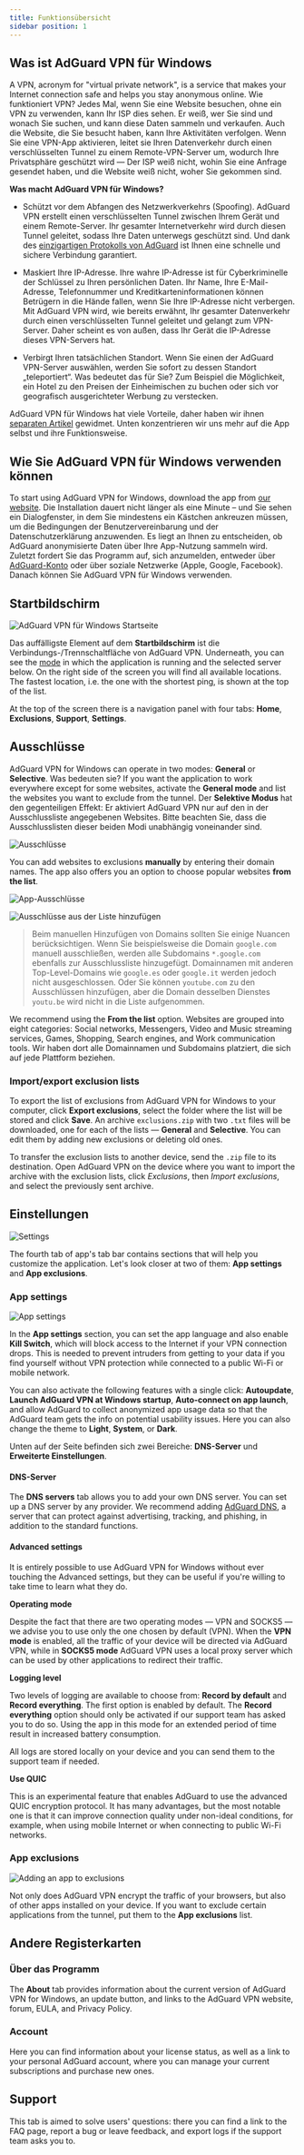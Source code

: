 ```yaml
---
title: Funktionsübersicht
sidebar position: 1
---
```


## Was ist AdGuard VPN für Windows

A VPN, acronym for "virtual private network", is a service that makes your Internet connection safe and helps you stay anonymous online. Wie funktioniert VPN? Jedes Mal, wenn Sie eine Website besuchen, ohne ein VPN zu verwenden, kann Ihr ISP dies sehen. Er weiß, wer Sie sind und wonach Sie suchen, und kann diese Daten sammeln und verkaufen. Auch die Website, die Sie besucht haben, kann Ihre Aktivitäten verfolgen. Wenn Sie eine VPN-App aktivieren, leitet sie Ihren Datenverkehr durch einen verschlüsselten Tunnel zu einem Remote-VPN-Server um, wodurch Ihre Privatsphäre geschützt wird — Der ISP weiß nicht, wohin Sie eine Anfrage gesendet haben, und die Website weiß nicht, woher Sie gekommen sind.

**Was macht AdGuard VPN für Windows?**

* Schützt vor dem Abfangen des Netzwerkverkehrs (Spoofing). AdGuard VPN erstellt einen verschlüsselten Tunnel zwischen Ihrem Gerät und einem Remote-Server. Ihr gesamter Internetverkehr wird durch diesen Tunnel geleitet, sodass Ihre Daten unterwegs geschützt sind. Und dank des [einzigartigen Protokolls von AdGuard](/general/adguard-vpn-protocol.mdx) ist Ihnen eine schnelle und sichere Verbindung garantiert.

* Maskiert Ihre IP-Adresse. Ihre wahre IP-Adresse ist für Cyberkriminelle der Schlüssel zu Ihren persönlichen Daten. Ihr Name, Ihre E-Mail-Adresse, Telefonnummer und Kreditkarteninformationen können Betrügern in die Hände fallen, wenn Sie Ihre IP-Adresse nicht verbergen. Mit AdGuard VPN wird, wie bereits erwähnt, Ihr gesamter Datenverkehr durch einen verschlüsselten Tunnel geleitet und gelangt zum VPN-Server. Daher scheint es von außen, dass Ihr Gerät die IP-Adresse dieses VPN-Servers hat.

* Verbirgt Ihren tatsächlichen Standort. Wenn Sie einen der AdGuard VPN-Server auswählen, werden Sie sofort zu dessen Standort „teleportiert“. Was bedeutet das für Sie? Zum Beispiel die Möglichkeit, ein Hotel zu den Preisen der Einheimischen zu buchen oder sich vor geografisch ausgerichteter Werbung zu verstecken.

AdGuard VPN für Windows hat viele Vorteile, daher haben wir ihnen [separaten Artikel](/general/why-adguard-vpn.md) gewidmet. Unten konzentrieren wir uns mehr auf die App selbst und ihre Funktionsweise.

## Wie Sie AdGuard VPN für Windows verwenden können

To start using AdGuard VPN for Windows, download the app from [our website](https://adguard-vpn.com/welcome.html). Die Installation dauert nicht länger als eine Minute – und Sie sehen ein Dialogfenster, in dem Sie mindestens ein Kästchen ankreuzen müssen, um die Bedingungen der Benutzervereinbarung und der Datenschutzerklärung anzuwenden. Es liegt an Ihnen zu entscheiden, ob AdGuard anonymisierte Daten über Ihre App-Nutzung sammeln wird. Zuletzt fordert Sie das Programm auf, sich anzumelden, entweder über [AdGuard-Konto](https://auth.adguard.com/login.html) oder über soziale Netzwerke (Apple, Google, Facebook). Danach können Sie AdGuard VPN für Windows verwenden.


## Startbildschirm

![AdGuard VPN für Windows Startseite](https://cdn.adguard.com/content/release_notes/vpn/windows/v2.0/new_main_window_en.png)

Das auffälligste Element auf dem **Startbildschirm** ist die Verbindungs-/Trennschaltfläche von AdGuard VPN. Underneath, you can see the [mode](#exclusions) in which the application is running and the selected server below. On the right side of the screen you will find all available locations. The fastest location, i.e. the one with the shortest ping, is shown at the top of the list.

At the top of the screen there is a navigation panel with four tabs: **Home**, **Exclusions**, **Support**, **Settings**.


## Ausschlüsse

AdGuard VPN for Windows can operate in two modes: **General** or **Selective**. Was bedeuten sie? If you want the application to work everywhere except for some websites, activate the **General mode** and list the websites you want to exclude from the tunnel. Der **Selektive Modus** hat den gegenteiligen Effekt: Er aktiviert AdGuard VPN nur auf den in der Ausschlussliste angegebenen Websites. Bitte beachten Sie, dass die Ausschlusslisten dieser beiden Modi unabhängig voneinander sind.

![Ausschlüsse](https://cdn.adguard.com/content/kb/VPN/windows/exclusions_en.png)

You can add websites to exclusions **manually** by entering their domain names. The app also offers you an option to choose popular websites **from the list**.

![App-Ausschlüsse](https://cdn.adguard.com/content/kb/VPN/windows/exclusions_add_en.png)

![Ausschlüsse aus der Liste hinzufügen](https://cdn.adguard.com/content/kb/VPN/windows/exclusions_from_list_en.png)

> Beim manuellen Hinzufügen von Domains sollten Sie einige Nuancen berücksichtigen. Wenn Sie beispielsweise die Domain `google.com` manuell ausschließen, werden alle Subdomains `*.google.com` ebenfalls zur Ausschlussliste hinzugefügt. Domainnamen mit anderen Top-Level-Domains wie `google.es` oder `google.it` werden jedoch nicht ausgeschlossen. Oder Sie können `youtube.com` zu den Ausschlüssen hinzufügen, aber die Domain desselben Dienstes `youtu.be` wird nicht in die Liste aufgenommen.

We recommend using the **From the list** option. Websites are grouped into eight categories: Social networks, Messengers, Video and Music streaming services, Games, Shopping, Search engines, and Work communication tools. Wir haben dort alle Domainnamen und Subdomains platziert, die sich auf jede Plattform beziehen.

### Import/export exclusion lists

To export the list of exclusions from AdGuard VPN for Windows to your computer, click **Export exclusions**, select the folder where the list will be stored and click **Save**. An archive `exclusions.zip` with two `.txt` files will be downloaded, one for each of the lists — **General** and **Selective**. You can edit them by adding new exclusions or deleting old ones.

To transfer the exclusion lists to another device, send the `.zip` file to its destination. Open AdGuard VPN on the device where you want to import the archive with the exclusion lists, click *Exclusions*, then *Import exclusions*, and select the previously sent archive.

## Einstellungen

![Settings](https://cdn.adguard.com/content/release_notes/vpn/windows/v2.0/settings_en.png)

The fourth tab of app's tab bar contains sections that will help you customize the application. Let's look closer at two of them: **App settings** and **App exclusions**.


### App settings

![App settings](https://cdn.adguard.com/content/release_notes/vpn/windows/v2.0/app_settings_en.png)

In the **App settings** section, you can set the app language and also enable **Kill Switch**, which will block access to the Internet if your VPN connection drops. This is needed to prevent intruders from getting to your data if you find yourself without VPN protection while connected to a public Wi-Fi or mobile network.

You can also activate the following features with a single click: **Autoupdate**, **Launch AdGuard VPN at Windows startup**, **Auto-connect on app launch**, and allow AdGuard to collect anonymized app usage data so that the AdGuard team gets the info on potential usability issues. Here you can also change the theme to **Light**, **System**, or **Dark**.

Unten auf der Seite befinden sich zwei Bereiche: **DNS-Server** und **Erweiterte Einstellungen**.

#### DNS-Server

The **DNS servers** tab allows you to add your own DNS server. You can set up a DNS server by any provider. We recommend adding [AdGuard DNS](https://kb.adguard.com/en/general/dns-providers#adguard-dns), a server that can protect against advertising, tracking, and phishing, in addition to the standard functions.

#### Advanced settings

It is entirely possible to use AdGuard VPN for Windows without ever touching the Advanced settings, but they can be useful if you're willing to take time to learn what they do.

**Operating mode**

Despite the fact that there are two operating modes — VPN and SOCKS5 — we advise you to use only the one chosen by default (VPN). When the **VPN mode** is enabled, all the traffic of your device will be directed via AdGuard VPN, while in **SOCKS5 mode** AdGuard VPN uses a local proxy server which can be used by other applications to redirect their traffic.

**Logging level**

Two levels of logging are available to choose from: **Record by default** and **Record everything**. The first option is enabled by default. The **Record everything** option should only be activated if our support team has asked you to do so. Using the app in this mode for an extended period of time result in increased battery consumption.

All logs are stored locally on your device and you can send them to the support team if needed.

**Use QUIC**

This is an experimental feature that enables AdGuard to use the advanced QUIC encryption protocol. It has many advantages, but the most notable one is that it can improve connection quality under non-ideal conditions, for example, when using mobile Internet or when connecting to public Wi-Fi networks.


### App exclusions

![Adding an app to exclusions](https://cdn.adguard.com/content/release_notes/vpn/windows/v2.0/add_app_en.png)

Not only does AdGuard VPN encrypt the traffic of your browsers, but also of other apps installed on your device. If you want to exclude certain applications from the tunnel, put them to the **App exclusions** list.

## Andere Registerkarten

### Über das Programm

The **About** tab provides information about the current version of AdGuard VPN for Windows, an update button, and links to the AdGuard VPN website, forum, EULA, and Privacy Policy.

### Account

Here you can find information about your license status, as well as a link to your personal AdGuard account, where you can manage your current subscriptions and purchase new ones.

## Support

This tab is aimed to solve users' questions: there you can find a link to the FAQ page, report a bug or leave feedback, and export logs if the support team asks you to.